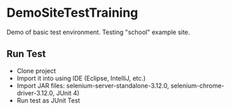 # DemoSiteTestTraining
Demo of basic test environment. Testing "school" example site.

## Run Test
* Clone project
* Import it into using IDE (Eclipse, IntelliJ, etc.)
* Import JAR files: selenium-server-standalone-3.12.0, selenium-chrome-driver-3.12.0, JUnit 4)
* Run test as JUnit Test
